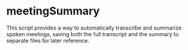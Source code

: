 # meetingSummary
This script provides a way to automatically transcribe and summarize spoken meetings, saving both the full transcript and the summary to separate files for later reference.
